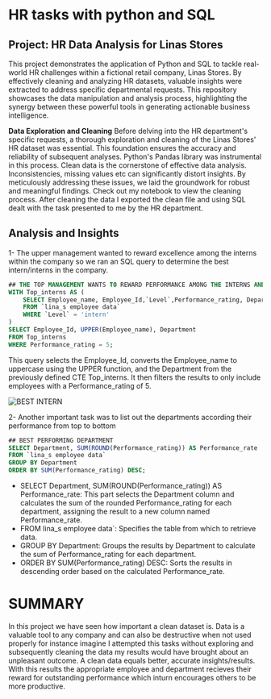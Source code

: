 # HR tasks with python and SQL 
## Project: HR Data Analysis for Linas Stores

This project demonstrates the application of Python and SQL to tackle real-world HR challenges within a fictional retail company, Linas Stores. By effectively cleaning and analyzing HR datasets, valuable insights were extracted to address specific departmental requests. This repository showcases the data manipulation and analysis process, highlighting the synergy between these powerful tools in generating actionable business intelligence. 

**Data Exploration and Cleaning**
Before delving into the HR department's specific requests, a thorough exploration and cleaning of the Linas Stores' HR dataset was essential. This foundation ensures the accuracy and reliability of subsequent analyses. Python's Pandas library was instrumental in this process. 
Clean data is the cornerstone of effective data analysis. Inconsistencies, missing values etc can significantly distort insights. By meticulously addressing these issues, we laid the groundwork for robust and meaningful findings. 
Check out my notebook to view the cleaning process.
After cleaning the data I exported the clean file and using SQL dealt with the task presented to me by the HR department.

## Analysis and Insights
1- The upper management wanted to reward excellence among the interns within the company so we ran an SQL query to determine the best intern/interns in the company.
```sql
## THE TOP MANAGEMENT WANTS TO REWARD PERFORMANCE AMONG THE INTERNS AND REQUEST FOR ME AS AN ANALYST TO IDENTIFY THEM.
WITH Top_interns AS (
    SELECT Employee_name, Employee_Id,`Level`,Performance_rating, Department
	FROM `lina_s employee data`
    WHERE `Level` = 'intern'
)
SELECT Employee_Id, UPPER(Employee_name), Department
FROM Top_interns
WHERE Performance_rating = 5;
```
This query selects the Employee_Id, converts the Employee_name to uppercase using the UPPER function, and the Department from the previously defined CTE Top_interns. It then filters the results to only include employees with a Performance_rating of 5.

![BEST INTERN ](https://github.com/user-attachments/assets/c649347b-248f-4434-8bdd-7af252be862d)

2- Another important task was to list out the departments according their performance from top to bottom
``` sql
## BEST PERFORMING DEPARTMENT 
SELECT Department, SUM(ROUND(Performance_rating)) AS Performance_rate
FROM `lina_s employee data`
GROUP BY Department
ORDER BY SUM(Performance_rating) DESC;
```
- SELECT Department, SUM(ROUND(Performance_rating)) AS Performance_rate: This part selects the Department column and calculates the sum of the rounded Performance_rating for each department, assigning the result to a new column named Performance_rate.
- FROM lina_s employee data`: Specifies the table from which to retrieve data.
- GROUP BY Department: Groups the results by Department to calculate the sum of Performance_rating for each department.
- ORDER BY SUM(Performance_rating) DESC: Sorts the results in descending order based on the calculated Performance_rate.

# SUMMARY
In this project we have seen how important a clean dataset is. Data is a valuable tool to any company and can also be destructive when not used properly for instance imagine I attempted this tasks without exploring and subsequently cleaning the data my results would have brought about an unpleasant outcome. A clean data equals better, accurate insights/results. With this results the appropriate employee and department recieves their reward for outstanding performance which inturn encourages others to be more productive.
